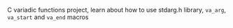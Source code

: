 C variadic functions project, learn about how to use stdarg.h library, `va_arg`, `va_start` and `va_end` macros
